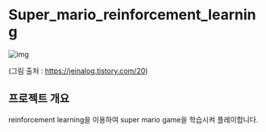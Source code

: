 # Super_mario_reinforcement_learning



![img](https://k.kakaocdn.net/dn/oQNzL/btqy03XdqGN/6PVuizKRp0hObaeO6U0ch0/img.png)

(그림 출처 : https://jeinalog.tistory.com/20)



## 프로젝트 개요

reinforcement learning을 이용하여 super mario game을 학습시켜 플레이합니다. 